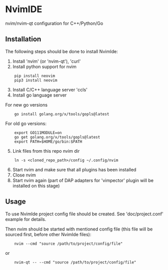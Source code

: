 # NvimIDE
nvim/nvim-qt configuration for C++/Python/Go

## Installation
The following steps should be done to install NvimIde:
1) Install 'nvim' (or 'nvim-qt'), 'curl'
2) Install python support for nvim
```
    pip install neovim
    pip3 install neovim
```
3) Install C/C++ language server 'ccls'
4) Install go language server

For new go versions
```
    go install golang.org/x/tools/gopls@latest
```
For old go versions:
```
    export GO111MODULE=on
    go get golang.org/x/tools/gopls@latest
    export PATH=$HOME/go/bin:$PATH
```
5) Link files from this repo nvim dir
```
    ln -s <cloned_repo_path>/config ~/.config/nvim
```
6) Start nvim and make sure that all plugins has been installed
7) Close nvim
8) Start nvim again (part of DAP adapters for 'vimpector' plugin will be installed on this stage)

## Usage
To use NvimIde project config file should be created. See 'doc/project.conf' example for details.

Then nvim should be started with mentioned config file (this file will be sourced first, before other NvimIde files):
```
    nvim --cmd "source /path/to/project/config/file"
```
or
```
    nvim-qt -- --cmd "source /path/to/project/config/file"
```
